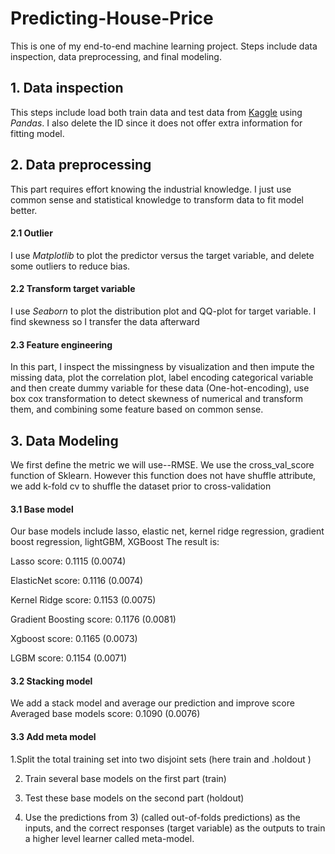 # Predicting-House-Price
This is one of my end-to-end machine learning project. Steps include data inspection, data preprocessing, and final modeling. 
## 1. Data inspection
This steps include load both train data and test data from [Kaggle](https://www.kaggle.com/c/house-prices-advanced-regression-techniques/data) using *Pandas*. I also delete the ID since it does not offer extra information for fitting model. 
## 2. Data preprocessing
This part requires effort knowing the industrial knowledge. I just use common sense and statistical knowledge to transform data to fit model better. 
#### 2.1 Outlier
I use *Matplotlib* to plot the predictor versus the target variable, and delete some outliers to reduce bias. 
#### 2.2 Transform target variable 
I use *Seaborn* to plot the distribution plot and QQ-plot for target variable. I find skewness so I transfer the data afterward
#### 2.3 Feature engineering
In this part, I inspect the missingness by visualization and then impute the missing data, plot the correlation plot, label encoding categorical variable and then create dummy variable for these data (One-hot-encoding), use box cox transformation to detect skewness of numerical and transform them, and combining some feature based on common sense. 

## 3. Data Modeling
We first define the metric we will use--RMSE. We use the cross_val_score function of Sklearn. However this function does not have shuffle attribute, we add k-fold cv to shuffle the dataset prior to cross-validation
#### 3.1 Base model
Our base models include lasso, elastic net, kernel ridge regression, gradient boost regression, lightGBM, XGBoost
The result is:

Lasso score: 0.1115 (0.0074)

ElasticNet score: 0.1116 (0.0074)

Kernel Ridge score: 0.1153 (0.0075)

Gradient Boosting score: 0.1176 (0.0081)

Xgboost score: 0.1165 (0.0073)

LGBM score: 0.1154 (0.0071)

#### 3.2 Stacking model
We add a stack model and average our prediction and improve score
Averaged base models score: 0.1090 (0.0076)

#### 3.3 Add meta model 
1.Split the total training set into two disjoint sets (here train and .holdout )

2. Train several base models on the first part (train)

3. Test these base models on the second part (holdout)

4. Use the predictions from 3) (called out-of-folds predictions) as the inputs, and the correct responses (target variable) as the outputs to train a higher level learner called meta-model.



